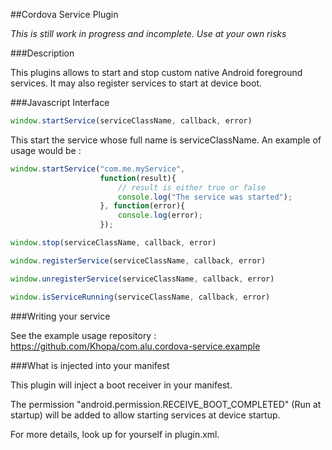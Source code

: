 ##Cordova Service Plugin

*This is still work in progress and incomplete. Use at your own risks*

###Description

This plugins allows to start and stop custom native Android foreground services. It may also register services to start at device boot.

###Javascript Interface

```javascript
window.startService(serviceClassName, callback, error)
```

This start the service whose full name is serviceClassName.
An example of usage would be :

```javascript
window.startService("com.me.myService",
					function(result){
						// result is either true or false
						console.log("The service was started");
					}, function(error){
						console.log(error);
					});
```


```javascript
window.stop(serviceClassName, callback, error)
```

```javascript
window.registerService(serviceClassName, callback, error)
```

```javascript
window.unregisterService(serviceClassName, callback, error)
```

```javascript
window.isServiceRunning(serviceClassName, callback, error)
```


###Writing your service

See the example usage repository : https://github.com/Khopa/com.alu.cordova-service.example

###What is injected into your manifest

This plugin will inject a boot receiver in your manifest.

The permission "android.permission.RECEIVE_BOOT_COMPLETED" (Run at startup) will be added to allow starting services at device startup.

For more details, look up for yourself in plugin.xml.

